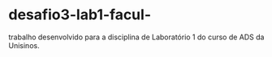 # desafio3-lab1-facul-
trabalho desenvolvido para a disciplina de Laboratório 1 do curso de ADS da Unisinos. 
